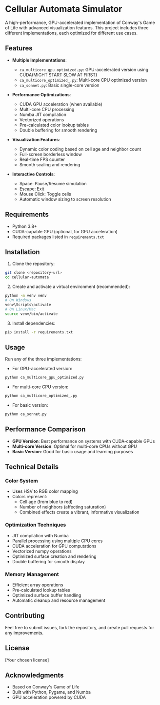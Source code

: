 # Cellular Automata Simulator

A high-performance, GPU-accelerated implementation of Conway's Game of Life with advanced visualization features. This project includes three different implementations, each optimized for different use cases.

## Features

- **Multiple Implementations**:

  - `ca_multicore_gpu_optimized.py`: GPU-accelerated version using CUDA(MIGHT START SLOW AT FIRST)
  - `ca_multicore_optimized_.py`: Multi-core CPU optimized version
  - `ca_sonnet.py`: Basic single-core version
- **Performance Optimizations**:

  - CUDA GPU acceleration (when available)
  - Multi-core CPU processing
  - Numba JIT compilation
  - Vectorized operations
  - Pre-calculated color lookup tables
  - Double buffering for smooth rendering
- **Visualization Features**:

  - Dynamic color coding based on cell age and neighbor count
  - Full-screen borderless window
  - Real-time FPS counter
  - Smooth scaling and rendering
- **Interactive Controls**:

  - Space: Pause/Resume simulation
  - Escape: Exit
  - Mouse Click: Toggle cells
  - Automatic window sizing to screen resolution

## Requirements

- Python 3.8+
- CUDA-capable GPU (optional, for GPU acceleration)
- Required packages listed in `requirements.txt`

## Installation

1. Clone the repository:

```bash
git clone <repository-url>
cd cellular-automata
```

2. Create and activate a virtual environment (recommended):

```bash
python -m venv venv
# On Windows
venv\Scripts\activate
# On Linux/Mac
source venv/bin/activate
```

3. Install dependencies:

```bash
pip install -r requirements.txt
```

## Usage

Run any of the three implementations:

- For GPU-accelerated version:

```bash
python ca_multicore_gpu_optimized.py
```

- For multi-core CPU version:

```bash
python ca_multicore_optimized_.py
```

- For basic version:

```bash
python ca_sonnet.py
```

## Performance Comparison

- **GPU Version**: Best performance on systems with CUDA-capable GPUs
- **Multi-core Version**: Optimal for multi-core CPUs without GPU
- **Basic Version**: Good for basic usage and learning purposes

## Technical Details

### Color System

- Uses HSV to RGB color mapping
- Colors represent:
  - Cell age (from blue to red)
  - Number of neighbors (affecting saturation)
  - Combined effects create a vibrant, informative visualization

### Optimization Techniques

- JIT compilation with Numba
- Parallel processing using multiple CPU cores
- CUDA acceleration for GPU computations
- Vectorized numpy operations
- Optimized surface creation and rendering
- Double buffering for smooth display

### Memory Management

- Efficient array operations
- Pre-calculated lookup tables
- Optimized surface buffer handling
- Automatic cleanup and resource management

## Contributing

Feel free to submit issues, fork the repository, and create pull requests for any improvements.

## License

[Your chosen license]

## Acknowledgments

- Based on Conway's Game of Life
- Built with Python, Pygame, and Numba
- GPU acceleration powered by CUDA
